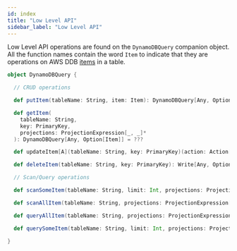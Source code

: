 ```yaml
---
id: index
title: "Low Level API"
sidebar_label: "Low Level API"
---
```


Low Level API operations are found on the `DynamoDBQuery` companion object. All the function names contain the word `Item` to indicate that they are operations on AWS DDB [items](https://docs.aws.amazon.com/amazondynamodb/latest/developerguide/WorkingWithItems.html) in a table.

```scala
object DynamoDBQuery {

  // CRUD operations  

  def putItem(tableName: String, item: Item): DynamoDBQuery[Any, Option[Item]] = ???

  def getItem(
    tableName: String,
    key: PrimaryKey,
    projections: ProjectionExpression[_, _]*
  ): DynamoDBQuery[Any, Option[Item]] = ???

  def updateItem[A](tableName: String, key: PrimaryKey)(action: Action[A]): DynamoDBQuery[A, Option[Item]] = ???

  def deleteItem(tableName: String, key: PrimaryKey): Write[Any, Option[Item]] = ???

  // Scan/Query operations

  def scanSomeItem(tableName: String, limit: Int, projections: ProjectionExpression[_, _]*): ScanSome = ???

  def scanAllItem(tableName: String, projections: ProjectionExpression[_, _]*): ScanAll = ???

  def queryAllItem(tableName: String, projections: ProjectionExpression[_, _]*): QueryAll = ???

  def querySomeItem(tableName: String, limit: Int, projections: ProjectionExpression[_, _]*): QuerySome = ???

}
```